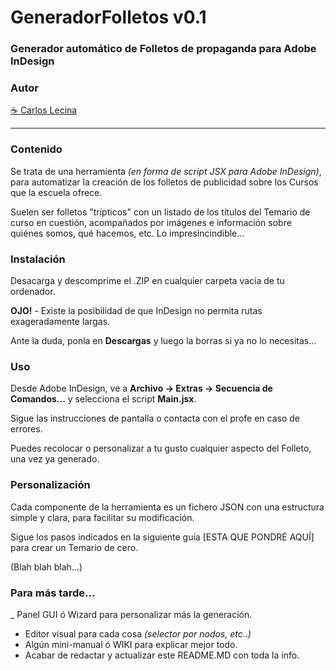# GeneradorFolletos v0.1
### Generador automático de Folletos de propaganda para Adobe InDesign

### Autor
[☕ Carlos Lecina](https://ko-fi.com/carloslecina)

* * *

### Contenido

Se trata de una herramienta _(en forma de script JSX para Adobe InDesign)_, para automatizar la creación de los folletos de publicidad sobre los Cursos que la escuela ofrece.

Suelen ser folletos "trípticos" con un listado de los títulos del Temario de curso en cuestión, acompañados por imágenes e información sobre quiénes somos, qué hacemos, etc. Lo impresincindible...

### Instalación

Desacarga y descomprime el .ZIP en cualquier carpeta vacía de tu ordenador.

**OJO!** - Existe la posibilidad de que InDesign no permita rutas exageradamente largas.

Ante la duda, ponla en **Descargas** y luego la borras si ya no lo necesitas...

### Uso

Desde Adobe InDesign, ve a **Archivo → Extras → Secuencia de Comandos...** y selecciona el script **Main.jsx**.

Sigue las instrucciones de pantalla o contacta con el profe en caso de errores.

Puedes recolocar o personalizar a tu gusto cualquier aspecto del Folleto, una vez ya generado.

### Personalización

Cada componente de la herramienta es un fichero JSON con una estructura simple y clara, para facilitar su modificación.

Sigue los pasos indicados en la siguiente guía [ESTA QUE PONDRÉ AQUÍ] para crear un Temario de cero.

(Blah blah blah...)

### Para más tarde...
_ Panel GUI ó Wizard para personalizar más la generación.
- Editor visual para cada cosa _(selector por nodos, etc..)_
- Algún mini-manual ó WIKI para explicar mejor todo.
- Acabar de redactar y actualizar este README.MD con toda la info.
